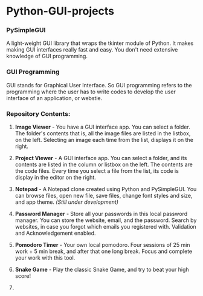 # Python-GUI-projects

### PySimpleGUI 

A light-weight GUI library that wraps the tkinter module of Python. It makes making GUI interfaces really fast and easy. You don't need extensive knowledge of GUI programming.

### GUI Programming

GUI stands for Graphical User Interface. So GUI programming refers to the programming where the user has to write codes to develop the user interface of an application, or webstie.

### Repository Contents:

1. **Image Viewer** - You have a GUI interface app. You can select a folder. The folder's contents that is, all the image files are listed in the listbox, on the left. Selecting an image each time from the list, displays it on the right.

2. **Project Viewer** - A GUI interface app. You can select a folder, and its contents are listed in the column or listbox on the left. The contents are the code files. Every time you select a file from the list, its code is display in the editor on the right.

3. **Notepad** - A Notepad clone created using Python and PySimpleGUI. You can browse files, open new file, save files, change font styles and size, and app theme. *(Still under development)*

4. **Password Manager** - Store all your passwords in this local password manager. You can store the website, email, and the password. Search by websites, in case you forgot which emails you registered with. Validation and Acknowledgement enabled.

5. **Pomodoro Timer** - Your own local pomodoro. Four sessions of 25 min work + 5 min break, and after that one long break. Focus and complete your work with this tool.

6. **Snake Game** - Play the classic Snake Game, and try to beat your high score!

7.  

